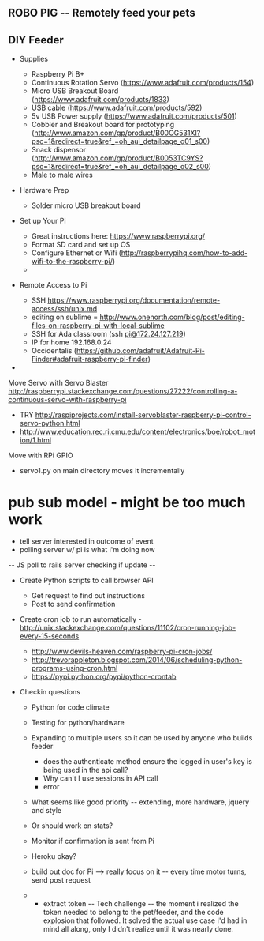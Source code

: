 ## ROBO PIG -- Remotely feed your pets

## DIY Feeder
- Supplies
  - Raspberry Pi B+
  - Continuous Rotation Servo (https://www.adafruit.com/products/154)
  - Micro USB Breakout Board (https://www.adafruit.com/products/1833)
  - USB cable (https://www.adafruit.com/products/592)
  - 5v USB Power supply (https://www.adafruit.com/products/501)
  - Cobbler and Breakout board for prototyping (http://www.amazon.com/gp/product/B00OG531XI?psc=1&redirect=true&ref_=oh_aui_detailpage_o01_s00)
  - Snack dispensor (http://www.amazon.com/gp/product/B0053TC9YS?psc=1&redirect=true&ref_=oh_aui_detailpage_o02_s00)
  - Male to male wires

- Hardware Prep
  - Solder micro USB breakout board

- Set up Your Pi
  - Great instructions here: https://www.raspberrypi.org/
  - Format SD card and set up OS
  - Configure Ethernet or Wifi (http://raspberrypihq.com/how-to-add-wifi-to-the-raspberry-pi/)
  -

- Remote Access to Pi
  - SSH https://www.raspberrypi.org/documentation/remote-access/ssh/unix.md
  - editing on sublime = http://www.onenorth.com/blog/post/editing-files-on-raspberry-pi-with-local-sublime
  - SSH for Ada classroom (ssh pi@172.24.127.219)
  - IP for home 192.168.0.24
  - Occidentalis (https://github.com/adafruit/Adafruit-Pi-Finder#adafruit-raspberry-pi-finder)
-

Move Servo with Servo Blaster
http://raspberrypi.stackexchange.com/questions/27222/controlling-a-continuous-servo-with-raspberry-pi
- TRY http://raspiprojects.com/install-servoblaster-raspberry-pi-control-servo-python.html
- http://www.education.rec.ri.cmu.edu/content/electronics/boe/robot_motion/1.html

Move with RPi GPIO
- servo1.py on main directory moves it incrementally


# pub sub model - might be too much work
- tell server interested in outcome of event
- polling server w/ pi is what i'm doing now

-- JS poll to rails server checking if update --

- Create Python scripts to call browser API
  - Get request to find out instructions
  - Post to send confirmation
- Create cron job to run automatically
  -http://unix.stackexchange.com/questions/11102/cron-running-job-every-15-seconds
  - http://www.devils-heaven.com/raspberry-pi-cron-jobs/
  - http://trevorappleton.blogspot.com/2014/06/scheduling-python-programs-using-cron.html
  - https://pypi.python.org/pypi/python-crontab

- Checkin questions
  - Python for code climate
  - Testing for python/hardware
  - Expanding to multiple users so it can be used by anyone who builds feeder
    - does the authenticate method ensure the logged in user's key is being used in the api call?
    - Why can't I use sessions in API call
    - error

  - What seems like good priority -- extending, more hardware, jquery and style
  - Or should work on stats?
  - Monitor if confirmation is sent from Pi
  - Heroku okay?

  - build out doc for Pi --> really focus on it
  -- every time motor turns, send post request
  - - extract token
-- Tech challenge -- the moment i realized the token needed to belong to the pet/feeder, and the code explosion that followed. It solved the actual use case I'd had in mind all along, only I didn't realize until it was nearly done.
